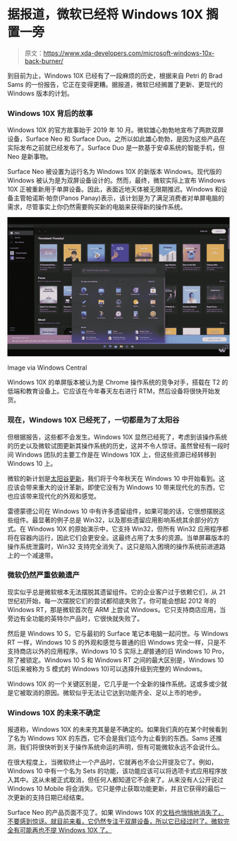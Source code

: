 # 据报道，微软已经将 Windows 10X 搁置一旁

> 原文：<https://www.xda-developers.com/microsoft-windows-10x-back-burner/>

到目前为止，Windows 10X 已经有了一段麻烦的历史，根据来自 Petri 的 Brad Sams 的一份报告，它正在变得更糟。据报道，微软已经搁置了更新、更现代的 Windows 版本的计划。

### Windows 10X 背后的故事

Windows 10X 的官方故事始于 2019 年 10 月。微软雄心勃勃地宣布了两款双屏设备，Surface Neo 和 Surface Duo。之所以如此雄心勃勃，是因为这些产品在实际发布之前就已经发布了。Surface Duo 是一款基于安卓系统的智能手机，但 Neo 是新事物。

Surface Neo 被设置为运行名为 Windows 10X 的新版本 Windows。现代版的 Windows 被认为是为双屏设备设计的。然而，最终，微软实际上宣布 Windows 10X 正被重新用于单屏设备。因此，表面近地天体被无限期推迟。Windows 和设备主管帕诺斯·帕奈(Panos Panay)表示，该计划是为了满足消费者对单屏电脑的需求，尽管事实上你仍然需要购买新的电脑来获得新的操作系统。

 <picture>![Windows 10X](img/8c6964b8fd9daa9b764821cb66d57ede.png)</picture> 

Image via Windows Central

Windows 10X 的单屏版本被认为是 Chrome 操作系统的竞争对手，搭载在 T2 的低端和教育设备上。它应该在今年春天左右进行 RTM，然后设备将很快开始发货。

### 现在，Windows 10X 已经死了，一切都是为了太阳谷

但根据报告，这些都不会发生。Windows 10X 显然已经死了，考虑到该操作系统的历史以及微软试图更新其操作系统的历史，这并不令人惊讶。虽然曾经有一段时间 Windows 团队的主要工作是在 Windows 10X 上，但这些资源已经转移到 Windows 10 上。

微软的新计划是[太阳谷更新](https://www.xda-developers.com/windows-10-ui-overhaul-microsoft-job-post/)，我们将于今年秋天在 Windows 10 中开始看到。这应该会带来重大的设计革新。即使它没有为 Windows 10 带来现代化的东西，它也应该带来现代化的外观和感觉。

雷德蒙德公司在 Windows 10 中有许多遗留组件，如果可能的话，它很想摆脱这些组件。最显著的例子总是 Win32，以及那些遗留应用影响系统其余部分的方式。在 Windows 10X 的原始演示中，它支持 Win32，但所有 Win32 应用程序都将在容器内运行，因此它们会更安全。这最终占用了太多的资源。当单屏幕版本的操作系统泄露时，Win32 支持完全消失了。这只是陷入困境的操作系统前进道路上的一个减速带。

### 微软仍然严重依赖遗产

现实似乎总是微软根本无法摆脱其遗留组件。它的企业客户过于依赖它们，从 21 世纪初开始，每一次摆脱它们的尝试都彻底失败了。你可能会想起 2012 年的 Windows RT，那是微软首次在 ARM 上尝试 Windows。它只支持商店应用，当旁边有全功能的英特尔产品时，它很快就失败了。

然后是 Windows 10 S，它与最初的 Surface 笔记本电脑一起问世。与 Windows RT 一样，Windows 10 S 的外观和感觉与普通的旧 Windows 完全一样，只是不支持商店以外的应用程序。Windows 10 S 实际上*是*普通的旧 Windows 10 Pro，除了被锁定。Windows 10 S 和 Windows RT 之间的最大区别是，Windows 10 S(后来被称为 S 模式的 Windows 10)可以选择升级到完整的 Windows。

Windows 10X 的一个关键区别是，它几乎是一个全新的操作系统。这或多或少就是它被取消的原因。微软似乎无法让它达到功能齐全、足以上市的地步。

### Windows 10X 的未来不确定

报道称，Windows 10X 的未来充其量是不确定的。如果我们真的在某个时候看到了名为 Windows 10X 的东西，它不会是我们迄今为止看到的东西。Sams 还推测，我们将很快听到关于操作系统命运的声明，但有可能微软永远不会说什么。

在很大程度上，当微软终止一个产品时，它就再也不会公开提及它了。例如，Windows 10 中有一个名为 Sets 的功能，该功能应该可以将选项卡式应用程序放入其中。这从未被正式取消，但任何人都知道它不会来了。从来没有人公开说过 Windows 10 Mobile 将会消失。它只是停止获取功能更新，并且它获得的最后一次更新的支持日期已经结束。

Surface Neo 的产品页面不见了。如果 Windows 10X 的[文档也悄悄地消失了，不要感到惊讶。就目前来看，它仍然专注于双屏设备，所以它已经过时了。微软完全有可能再也不提 Windows 10X 了。](https://docs.microsoft.com/en-us/dual-screen/windows/get-dev-tools)